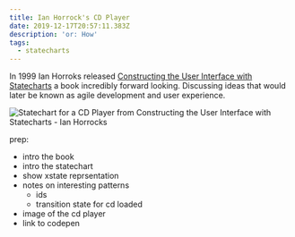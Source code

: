 ```yaml
---
title: Ian Horrock's CD Player
date: 2019-12-17T20:57:11.383Z
description: 'or: How'
tags:
  - statecharts
---
```


In 1999 Ian Horroks released [Constructing the User Interface with Statecharts](https://books.google.no/books/about/Constructing_the_User_Interface_with_Sta.html?id=-9VQAAAAMAAJ&redir_esc=y&hl=en) a book incredibly forward looking.
Discussing ideas that would later be known as agile development and user experience.

![Statechart for a CD Player from Constructing the User Interface with Statecharts -  Ian Horrocks](https://res.cloudinary.com/lazydayed/image/upload/v1572205856/IMG_20190913_183604_aah1gq.jpg)

prep:

- intro the book
- intro the statechart
- show xstate reprsentation
- notes on interesting patterns
  - ids
  - transition state for cd loaded
- image of the cd player
- link to codepen
